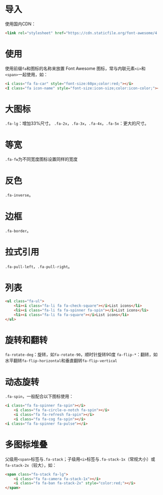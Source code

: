 # 导入

使用国内CDN：

```html
<link rel="stylesheet" href="https://cdn.staticfile.org/font-awesome/4.7.0/css/font-awesome.css">
```

# 使用

使用前缀`fa`和图标的名称来放置 Font Awesome 图标，常与内联元素`<i>`和`<span>`一起使用，如：

```html
<i class="fa fa-car" style="font-size:60px;color:red;"></i>
<I class="fa icon-name" style="font-size:icon-size;color:icon-color;"></i>
```

# 大图标

`.fa-lg`：增加33%尺寸。
`.fa-2x`，`.fa-3x`，`.fa-4x`，`.fa-5x`：更大的尺寸。

# 等宽

`.fa-fw`为不同宽度图标设置同样的宽度

# 反色

`.fa-inverse`。

# 边框

`.fa-border`。

# 拉式引用

`.fa-pull-left`，`.fa-pull-right`。

# 列表

```html
<ul class="fa-ul">
	<li><i class="fa-li fa fa-check-square"></i>List icons</li>
    <li><i class="fa-li fa fa-spinner fa-spin"></i>List icons</li>
    <li><i class="fa-li fa fa-square"></i>List icons</li>
</ul>
```

# 旋转和翻转

`fa-rotate-deg`：旋转，如`fa-rotate-90`，顺时针旋转90度
`fa-flip-*`：翻转，如水平翻转`fa-flip-horizontal`和垂直翻转`fa-flip-vertical`

# 动态旋转

`.fa-spin`，一般配合以下图标使用：

```html
<i class="fa fa-spinner fa-spin"></i>
	<i class="fa fa-circle-o-notch fa-spin"></i>
    <i class="fa fa-refresh fa-spin"></i>
    <i class="fa fa-cog fa-spin"></i> 
<i class="fa fa-spinner fa-pulse"></i>
```

# 多图标堆叠

父级用`<span>`标签与`.fa-stack`；子级用`<i>`标签与`.fa-stack-1x`（常规大小）或`fa-stack-2x`（较大），如：

```html
<span class="fa-stack fa-lg">
	<i class="fa fa-camera fa-stack-1x"></i>
	<i class="fa fa-ban fa-stack-2x" style="color:red;"></i>
</span>
```